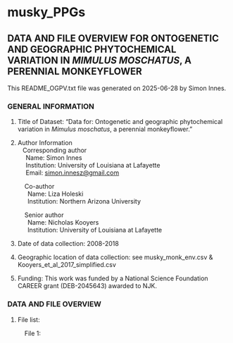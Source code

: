 # musky_PPGs

## DATA AND FILE OVERVIEW FOR ONTOGENETIC AND GEOGRAPHIC PHYTOCHEMICAL VARIATION IN <i>MIMULUS MOSCHATUS</i>, A PERENNIAL MONKEYFLOWER

This README_OGPV.txt file was generated on 2025-06-28 by Simon Innes.

### GENERAL INFORMATION

1. Title of Dataset: “Data for: Ontogenetic and geographic phytochemical variation in <i>Mimulus moschatus</i>, a perennial monkeyflower.”

2. Author Information \
&ensp; Corresponding author \
&emsp; Name: Simon Innes \
&emsp; Institution: University of Louisiana at Lafayette \
&emsp; Email: simon.innesz@gmail.com 

&emsp;&emsp;&ensp; Co-author \
&emsp;&emsp;&ensp;&ensp; Name: Liza Holeski \
&emsp;&emsp;&ensp;&ensp; Institution: Northern Arizona University 

&emsp;&emsp;&ensp; Senior author \
&emsp;&emsp;&ensp;&ensp; Name: Nicholas Kooyers \
&emsp;&emsp;&ensp;&ensp; Institution: University of Louisiana at Lafayette 

3. Date of data collection: 2008-2018

4. Geographic location of data collection: see musky_monk_env.csv & Kooyers_et_al_2017_simplified.csv

5. Funding: This work was funded by a National Science Foundation CAREER grant (DEB-2045643) awarded to NJK.

### DATA AND FILE OVERVIEW

1. File list:

&emsp;&emsp;&ensp; File 1: 

